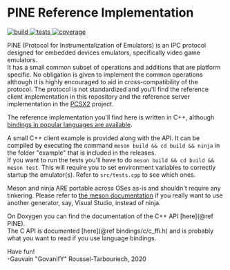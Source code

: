 PINE Reference Implementation
======

[![build](https://img.shields.io/jenkins/build?jobUrl=https%3A%2F%2Fci.govanify.com%2Fjob%2Fgovanify%2Fjob%2Fpine%2Fjob%2Fmaster)
![tests](https://img.shields.io/jenkins/tests?compact_message&jobUrl=https%3A%2F%2Fci.govanify.com%2Fjob%2Fgovanify%2Fjob%2Fpine%2Fjob%2Fmaster%2F)
![coverage](https://img.shields.io/jenkins/coverage/api?jobUrl=https%3A%2F%2Fci.govanify.com%2Fjob%2Fgovanify%2Fjob%2Fpine%2Fjob%2Fmaster%2F)
](https://ci.govanify.com/blue/organizations/jenkins/govanify%2Fpine/activity?branch=master)

PINE (Protocol for Instrumentalization of Emulators) is an IPC protocol designed
for embedded devices emulators, specifically video game emulators.  
It has a small common subset of operations and additions that are platform
specific. No obligation is given to implement the common operations although it
is highly encouraged to aid in cross-compatibility of the protocol.
The protocol is not standardized and you'll find the reference client
implementation in this repository and the reference server implementation in the
[PCSX2](https://pcsx2.net) project.

The reference implementation you'll find here is written in C++, although
[bindings in popular languages are
available](https://code.govanify.com/govanify/pine/src/branch/master/bindings/).

A small C++ client example is provided along with the API. It can be compiled
by executing the command `meson build && cd build && ninja` in the folder
"example" that is included in the releases.  
If you want to run the tests you'll have to do 
`meson build && cd build && meson test`. This will require you to set
environment variables to correctly startup the emulator(s). Refer to `src/tests.cpp`
to see which ones. 

Meson and ninja ARE portable across OSes as-is and shouldn't require any tinkering. Please
refer to [the meson documentation](https://mesonbuild.com/Using-with-Visual-Studio.html) 
if you really want to use another generator, say, Visual Studio, instead of ninja.   

On Doxygen you can find the documentation of the C++ API [here](@ref PINE).  
The C API is documented [here](@ref bindings/c/c_ffi.h) and is probably what you
want to read if you use language bindings.


Have fun!  
-Gauvain "GovanifY" Roussel-Tarbouriech, 2020
